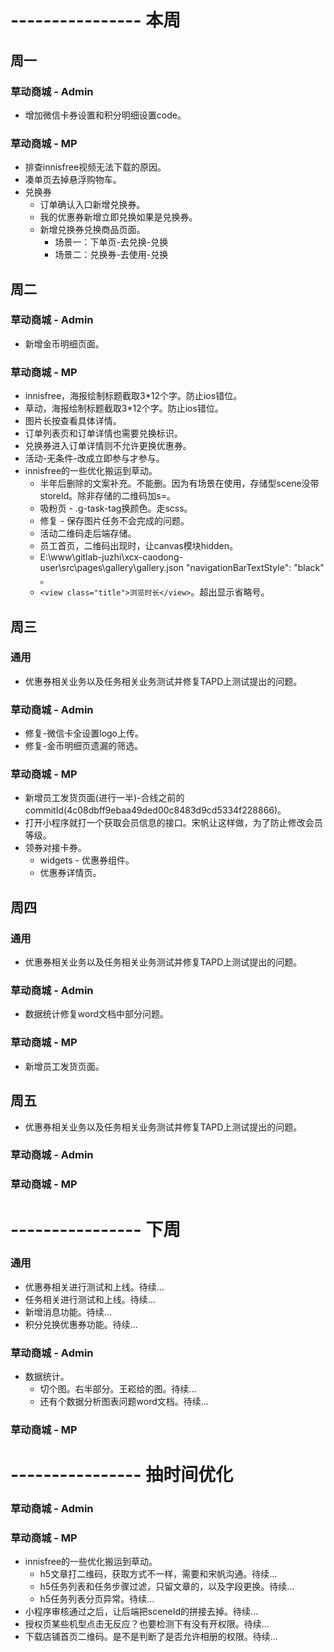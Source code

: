 # ---------------- 本周 

## 周一
### 草动商城 - Admin
* 增加微信卡券设置和积分明细设置code。
### 草动商城 - MP
* 排查innisfree视频无法下载的原因。
* 凑单页去掉悬浮购物车。
* 兑换券
  - 订单确认入口新增兑换券。
  - 我的优惠券新增立即兑换如果是兑换券。
  - 新增兑换券兑换商品页面。
    - 场景一：下单页-去兑换-兑换
    - 场景二：兑换券-去使用-兑换
  
## 周二
### 草动商城 - Admin
* 新增金币明细页面。
### 草动商城 - MP
* innisfree，海报绘制标题截取3*12个字。防止ios错位。
* 草动，海报绘制标题截取3*12个字。防止ios错位。
* 图片长按查看具体详情。
* 订单列表页和订单详情也需要兑换标识。
* 兑换券进入订单详情则不允许更换优惠券。
* 活动-无条件-改成立即参与才参与。
* innisfree的一些优化搬运到草动。
  - 半年后删除的文案补充。不能删。因为有场景在使用，存储型scene没带storeId。除非存储的二维码加s=。
  - 吸粉页 - .g-task-tag换颜色。走scss。
  - 修复 - 保存图片任务不会完成的问题。
  - 活动二维码走后端存储。
  - 员工首页，二维码出现时，让canvas模块hidden。
  - E:\www\gitlab-juzhi\xcx-caodong-user\src\pages\gallery\gallery.json  "navigationBarTextStyle": "black" 。
  - `<view class="title">浏览时长</view>`。超出显示省略号。
  
## 周三
### 通用
* 优惠券相关业务以及任务相关业务测试并修复TAPD上测试提出的问题。
### 草动商城 - Admin
* 修复-微信卡全设置logo上传。
* 修复-金币明细页遗漏的筛选。
### 草动商城 - MP
* 新增员工发货页面(进行一半)-合线之前的commitId(4c08dbff9ebaa49ded00c8483d9cd5334f228866)。
* 打开小程序就打一个获取会员信息的接口。宋帆让这样做，为了防止修改会员等级。
* 领券对接卡券。
    - widgets - 优惠券组件。
    - 优惠券详情页。

## 周四
### 通用
* 优惠券相关业务以及任务相关业务测试并修复TAPD上测试提出的问题。
### 草动商城 - Admin
* 数据统计修复word文档中部分问题。
### 草动商城 - MP
* 新增员工发货页面。

## 周五
* 优惠券相关业务以及任务相关业务测试并修复TAPD上测试提出的问题。
### 草动商城 - Admin
### 草动商城 - MP

# ---------------- 下周
### 通用
* 优惠券相关进行测试和上线。待续...
* 任务相关进行测试和上线。待续...
* 新增消息功能。待续...
* 积分兑换优惠券功能。待续...
### 草动商城 - Admin
* 数据统计。
  - 切个图。右半部分。王崧给的图。待续...
  - 还有个数据分析图表问题word文档。待续...
### 草动商城 - MP
  
# ---------------- 抽时间优化
### 草动商城 - Admin
### 草动商城 - MP
* innisfree的一些优化搬运到草动。
  - h5文章打二维码，获取方式不一样，需要和宋帆沟通。待续...
  - h5任务列表和任务步骤过滤，只留文章的，以及字段更换。待续...
  - h5任务列表分页异常。待续...
* 小程序审核通过之后，让后端把sceneId的拼接去掉。待续...
* 授权页某些机型点击无反应？也要检测下有没有开权限。待续...
* 下载店铺首页二维码。是不是判断了是否允许相册的权限。待续...
